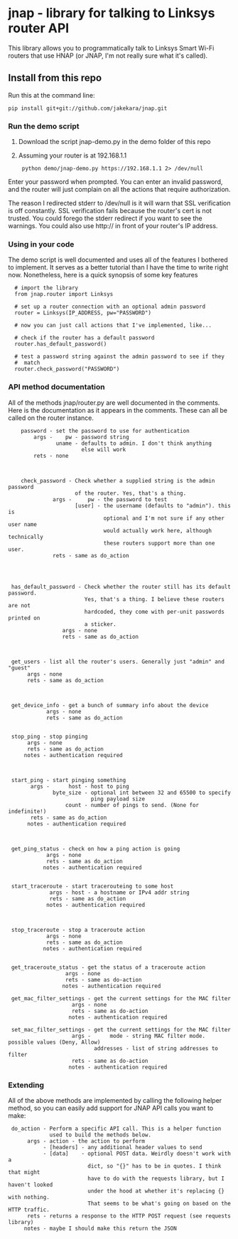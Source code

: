 # jnap - library for talking to Linksys router API

This library allows you to programmatically talk to Linksys Smart Wi-Fi
routers that use HNAP (or JNAP, I'm not really sure what it's called).

## Install from this repo

Run this at the command line:

    pip install git+git://github.com/jakekara/jnap.git

### Run the demo script

1. Download the script jnap-demo.py in the demo folder of this repo

2. Assuming your router is at 192.168.1.1

        python demo/jnap-demo.py https://192.168.1.1 2> /dev/null

Enter your password when prompted. You can enter an invalid password, and
the router will just complain on all the actions that require authorization.

The reason I redirected stderr to /dev/null is it will warn that SSL
verification is off constantly. SSL verification fails because the router's
cert is not trusted. You could forego the stderr redirect if you want to
see the warnings. You could also use http:// in front of your router's IP
address.

### Using in your code

The demo script is well documented and uses all of the features I bothered
to implement. It serves as a better tutorial than I have the time to write
right now. Nonetheless, here is a quick synopsis of some key features

      # import the library
      from jnap.router import Linksys

      # set up a router connection with an optional admin password
      router = Linksys(IP_ADDRESS, pw="PASSWORD")

      # now you can just call actions that I've implemented, like...

      # check if the router has a default password
      router.has_default_password()

      # test a password string against the admin password to see if they
      #  match
      router.check_password("PASSWORD")

### API method documentation

All of the methods jnap/router.py are well documented in the comments. Here
is the documentation as it appears in the comments. These can all be called
on the router instance.

        password - set the password to use for authentication
            args -    pw - password string
                   uname - defaults to admin. I don't think anything
                           else will work
            rets - none



        check_password - Check whether a supplied string is the admin password
                         of the router. Yes, that's a thing.
                  args -     pw - the password to test
                         [user] - the username (defaults to "admin"). this is
                                  optional and I'm not sure if any other user name
                                  would actually work here, although technically
                                  these routers support more than one user.
                  rets - same as do_action




     has_default_password - Check whether the router still has its default password.
                            Yes, that's a thing. I believe these routers are not
                            hardcoded, they come with per-unit passwords printed on
                            a sticker.
                     args - none
                     rets - same as do_action



     get_users - list all the router's users. Generally just "admin" and "guest"
          args - none
          rets - same as do_action



     get_device_info - get a bunch of summary info about the device
                args - none
                rets - same as do_action


     stop_ping - stop pinging
          args - none
          rets - same as do_action
         notes - authentication required



     start_ping - start pinging something
           args -      host - host to ping
                  byte_size - optional int between 32 and 65500 to specify
                              ping payload size
                      count - number of pings to send. (None for indefinite!)
           rets - same as do_action
          notes - authentication required



     get_ping_status - check on how a ping action is going
                args - none
                rets - same as do_action
               notes - authentication required


     start_traceroute - start tracerouteing to some host
                 args - host - a hostname or IPv4 addr string
                 rets - same as do_action
                notes - authentication required



     stop_traceroute - stop a traceroute action
                args - none
                rets - same as do_action
               notes - authentication required


     get_traceroute_status - get the status of a traceroute action
                      args - none
                      rets - same as do-action
                     notes - authentication required

     get_mac_filter_settings - get the current settings for the MAC filter
                        args - none
                        rets - same as do-action
                       notes - authentication required

     set_mac_filter_settings - get the current settings for the MAC filter
                        args -      mode - string MAC filter mode. possible values (Deny, Allow)
                               addresses - list of string addresses to filter
                        rets - same as do-action
                       notes - authentication required

### Extending

All of the above methods are implemented by calling the following helper
method, so you can easily add support for JNAP API calls you want to make:

     do_action - Perform a specific API call. This is a helper function
                 used to build the methods below.
          args - action - the action to perform
               - [headers] - any additional header values to send
               - [data]    - optional POST data. Weirdly doesn't work with a
                             dict, so "{}" has to be in quotes. I think that might
                             have to do with the requests library, but I haven't looked
                             under the hood at whether it's replacing {} with nothing.
                             That seems to be what's going on based on the HTTP traffic.
          rets - returns a response to the HTTP POST request (see requests library)
         notes - maybe I should make this return the JSON
